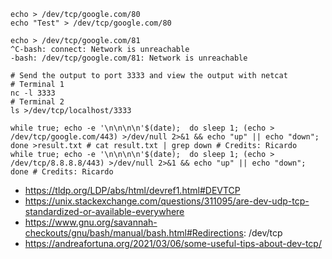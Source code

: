 ```
echo > /dev/tcp/google.com/80
echo "Test" > /dev/tcp/google.com/80

echo > /dev/tcp/google.com/81
^C-bash: connect: Network is unreachable
-bash: /dev/tcp/google.com/81: Network is unreachable
```

```
# Send the output to port 3333 and view the output with netcat
# Terminal 1
nc -l 3333
# Terminal 2
ls >/dev/tcp/localhost/3333
```

```
while true; echo -e '\n\n\n\n'$(date);  do sleep 1; (echo > /dev/tcp/google.com/443) >/dev/null 2>&1 && echo "up" || echo "down"; done >result.txt # cat result.txt | grep down # Credits: Ricardo
while true; echo -e '\n\n\n\n'$(date);  do sleep 1; (echo > /dev/tcp/8.8.8.8/443) >/dev/null 2>&1 && echo "up" || echo "down"; done # Credits: Ricardo
```

- https://tldp.org/LDP/abs/html/devref1.html#DEVTCP
- https://unix.stackexchange.com/questions/311095/are-dev-udp-tcp-standardized-or-available-everywhere
- https://www.gnu.org/savannah-checkouts/gnu/bash/manual/bash.html#Redirections: /dev/tcp
- https://andreafortuna.org/2021/03/06/some-useful-tips-about-dev-tcp/
